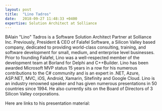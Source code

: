 ```yaml
---
layout: post
title:  "Lino Tadros"
date:   2018-09-27 11:48:33 +0400
expertise: Solution Architect at Solliance
---
```


BAlain "Lino" Tadros is a Software Solution Architect Partner at Solliance Inc. Previously, President & CEO of Falafel Software, a Silicon Valley based company, dedicated to providing world-class consulting, training, and software development for small, medium, and enterprise level businesses. Prior to founding Falafel, Lino was a well-respected member of the development team at Borland for Delphi and C++Builder. Lino has been awarded Microsoft MVP status 15 years in a row for his numerous contributions to the C# community and is an expert in .NET, Azure, ASP.NET, MVC, iOS, Android, Xamarin, Sitefinity and Google Cloud. Lino is an industry renowned speaker and has given numerous presentations in 50 countries since 1994. He also currently sits on the Board of Directors of 3 Silicon Valley corporations.

Here are links to his presentation material:

